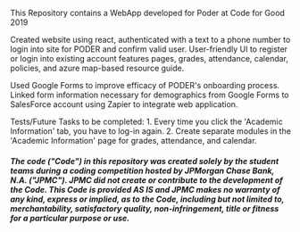This Repository contains a WebApp developed for Poder at Code for Good 2019

Created website using react, authenticated with a text to a phone number to login into site for PODER and confirm valid user. User-friendly UI to register or login into existing account features pages, grades, attendance, calendar, policies, and azure map-based resource guide.

Used Google Forms to improve efficacy of PODER's onboarding process. Linked form information necessary for demographics from Google Forms to SalesForce account using Zapier to integrate web application.

Tests/Future Tasks to be completed:
    1. Every time you click the 'Academic Information' tab, you have to log-in again.
    2. Create separate modules in the 'Academic Information' page for grades, attendance, and calendar.

##### The code ("Code") in this repository was created solely by the student teams during a coding competition hosted by JPMorgan Chase Bank, N.A. ("JPMC").						JPMC did not create or contribute to the development of the Code.  This Code is provided AS IS and JPMC makes no warranty of any kind, express or implied, as to the Code,						including but not limited to, merchantability, satisfactory quality, non-infringement, title or fitness for a particular purpose or use.